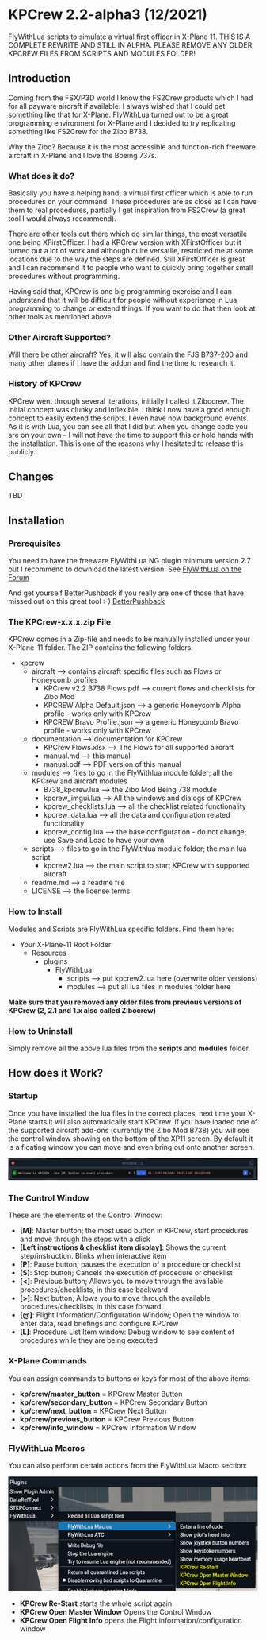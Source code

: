 # KPCrew 2.2-alpha3 (12/2021)
FlyWithLua scripts to simulate a virtual first officer in X-Plane 11. THIS IS A COMPLETE REWRITE AND STILL IN ALPHA. PLEASE REMOVE ANY OLDER KPCREW FILES FROM SCRIPTS AND MODULES FOLDER!

## Introduction
Coming from the FSX/P3D world I know the FS2Crew products which I had for all payware aircraft if available. I always wished that I could get something like that for X-Plane. FlyWithLua turned out to be a great programming environment for X-Plane and I decided to try replicating something like FS2Crew for the Zibo B738. 

Why the Zibo? Because it is the most accessible and function-rich freeware aircraft in X-Plane and I love the Boeing 737s.

### What does it do? 

Basically you have a helping hand, a virtual first officer which is able to run procedures on your command. These procedures are as close as I can have them to real procedures, partially I get inspiration from FS2Crew (a great tool I would always recommend).

There are other tools out there which do similar things, the most versatile one being XFirstOfficer. I had a KPCrew version with XFirstOfficer but it turned out a lot of work and although quite versatile, restricted me at some locations due to the way the steps are defined. Still XFirstOfficer is great and I can recommend it to people who want to quickly bring together small procedures without programming.

Having said that, KPCrew is one big programming exercise and I can understand that it will be difficult for people without experience in Lua programming to change or extend things. If you want to do that then look at other tools as mentioned above.

### Other Aircraft Supported?

Will there be other aircraft? Yes, it will also contain the FJS B737-200 and many other planes if I have the addon and find the time to research it.

### History of KPCrew
KPCrew went through several iterations, initially I called it Zibocrew. The initial concept was clunky and inflexible. I think I now have a good enough concept to easily extend the scripts. I even have now background events. As it is with Lua, you can see all that I did but when you change code you are on your own – I will not have the time to support this or hold hands with the installation. This is one of the reasons why I hesitated to release this publicly.

## Changes
TBD

## Installation

### Prerequisites
You need to have the freeware FlyWithLua NG plugin minimum version 2.7 but I recommend to download the latest version. See [FlyWithLua on the Forum](https://forums.x-plane.org/index.php?/files/file/38445-flywithlua-ng-next-generation-edition-for-x-plane-11-win-lin-mac/) 

And get yourself BetterPushback if you really are one of those that have missed out on this great tool :-) [BetterPushback](https://github.com/skiselkov/BetterPushbackC/releases)

### The KPCrew-x.x.x.zip File
KPCrew comes in a Zip-file and needs to be manually installed under your X-Plane-11 folder. The ZIP contains the following folders:
- kpcrew
  - aircraft  --> contains aircraft specific files such as Flows or Honeycomb profiles
    - KPCrew v2.2 B738 Flows.pdf --> current flows and checklists for Zibo Mod
    - KPCREW Alpha Default.json --> a generic Honeycomb Alpha profile - works only with KPCrew
    - KPCREW Bravo Profile.json --> a generic Honeycomb Bravo profile - works only with KPCrew
  - documentation  --> documentation for KPCrew
    - KPCrew Flows.xlsx  --> The Flows for all supported aircraft
    - manual.md  --> this manual
    - manual.pdf  --> PDF version of this manual
  - modules  --> files to go in the FlyWithlua module folder; all the KPCrew and aircraft modules
    - B738_kpcrew.lua  --> the Zibo Mod Being 738 module
    - kpcrew_imgui.lua  --> All the windows and dialogs of KPCrew
    - kpcrew_checklists.lua  --> all the checklist related functionality
    - kpcrew_data.lua  --> all the data and configuration related functionality
    - kpcrew_config.lua  --> the base configuration - do not change; use Save and Load to have your own
  - scripts  -->  files to go in the FlyWithlua module folder; the main lua script
    - kpcrew2.lua  --> the main script to start KPCrew with supported aircraft
  - readme.md  --> a readme file
  - LICENSE  --> the license terms

### How to Install
Modules and Scripts are FlyWithLua specific folders. Find them  here:

- Your X-Plane-11 Root Folder
  - Resources
    - plugins
      - FlyWithLua
        - scripts  --> put kpcrew2.lua here (overwrite older versions)
        - modules  --> put all lua files in modules folder here

**Make sure that you removed any older files from previous versions of KPCrew (2, 2.1 and 1.x also called Zibocrew)**

### How to Uninstall
Simply remove all the above lua files from the **scripts** and **modules** folder.

## How does it Work?

### Startup
Once you have installed the lua files in the correct places, next time your X-Plane starts it will also automatically start KPCrew. If you have loaded one of the supported aircraft add-ons (currently the Zibo Mod B738) you will see the control window showing on the bottom of the XP11 screen. By default it is a floating window you can move and even bring out onto another screen.

![Control Window](images/controlwindow.png)

### The Control Window

These are the elements of the Control Window:

 - **[M]**: Master button; the most used button in KPCrew, start procedures and move through the steps with a click
 - **[Left instructions & checklist item display]**: Shows the current step/instruction. Blinks when interactive item
 - **[P]**: Pause button; pauses the execution of a procedure or checklist
 - **[S]**: Stop button; Cancels the execution of procedure or checklist
 - **[<]**: Previous button; Allows you to move through the available procedures/checklists, in this case backward
 - **[>]**: Next button; Allows you to move through the available procedures/checklists, in this case forward
 - **[@]**: Flight Information/Configuration Window; Open the window to enter data, read briefings and configure KPCrew
 - **[L]**: Procedure List Item window: Debug window to see content of procedures while they are being executed
	
### X-Plane Commands

You can assign commands to buttons or keys for most of the above items:

 - **kp/crew/master_button** = KPCrew Master Button
 - **kp/crew/secondary_button** = KPCrew Secondary Button
 - **kp/crew/next_button** = KPCrew Next Button
 - **kp/crew/previous_button** = KPCrew Previous Button
 - **kp/crew/info_window** = KPCrew Information Window
	
### FlyWithLua Macros

You can also perform certain actions from the FlyWithLua Macro section:

![FlyWithLua Macros](images/flywithluamacros.PNG)

 - **KPCrew Re-Start** starts the whole script again
 - **KPCrew Open Master Window** Opens the Control Window
 - **KPCrew Open Flight Info** opens the Flight information/configuration window
	
